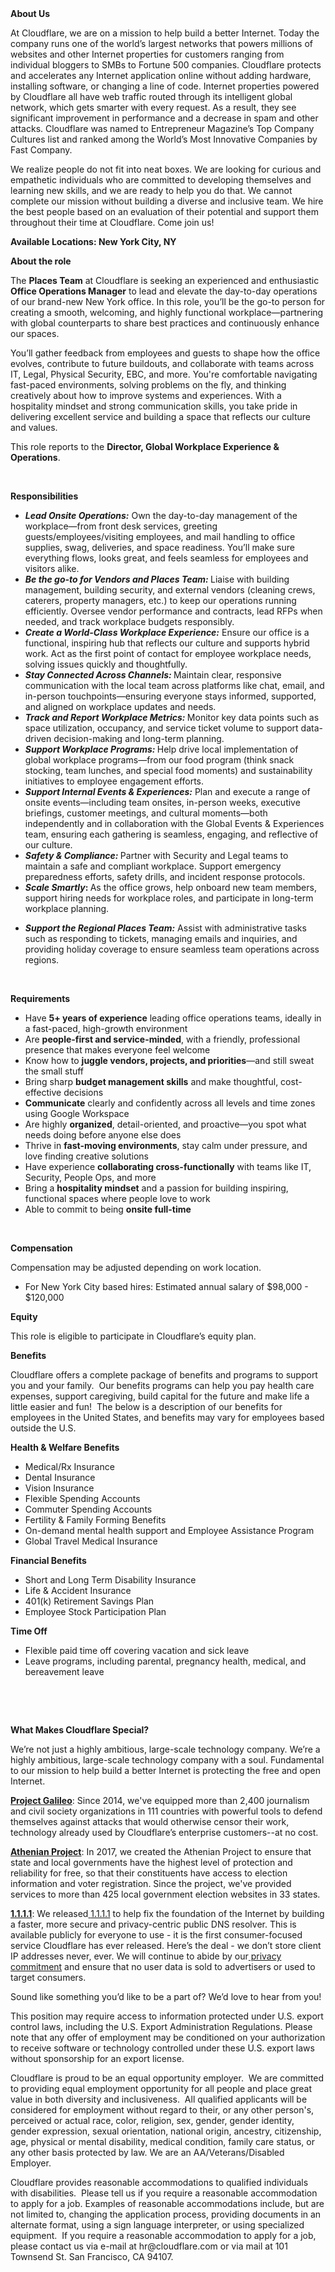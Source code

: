 <div class="content-intro">
	<div><strong>About Us</strong></div>
	<div>
		<p>At Cloudflare, we are on a mission to help build a better Internet. Today the company runs one of the world’s largest networks that powers millions of websites and other Internet properties for customers ranging from individual bloggers to SMBs to Fortune 500 companies. Cloudflare protects and accelerates any Internet application online without adding hardware, installing software, or changing a line of code. Internet properties powered by Cloudflare all have web traffic routed through its intelligent global network, which gets smarter with every request. As a result, they see significant improvement in performance and a decrease in spam and other attacks. Cloudflare was named to Entrepreneur Magazine’s Top Company Cultures list and ranked among the World’s Most Innovative Companies by Fast Company.&nbsp;</p>
		<p><span style="font-weight: 400;">We realize people do not fit into neat boxes. We are looking for curious and empathetic individuals who are committed to developing themselves and learning new skills, and we are ready to help you do that. We cannot complete our mission without building a diverse and inclusive team. We hire the best people based on an evaluation of their potential and support them throughout their time at Cloudflare. Come join us!&nbsp;</span></p>
	</div>
</div>
<p><strong>Available Locations: New York City, NY&nbsp;</strong></p>
<p><strong>About the role</strong></p>
<p>The <strong>Places Team</strong> at Cloudflare is seeking an experienced and enthusiastic <strong>Office Operations Manager</strong> to lead and elevate the day-to-day operations of our brand-new New York office. In this role, you’ll be the go-to person for creating a smooth, welcoming, and highly functional workplace—partnering with global counterparts to share best practices and continuously enhance our spaces.</p>
<p>You’ll gather feedback from employees and guests to shape how the office evolves, contribute to future buildouts, and collaborate with teams across IT, Legal, Physical Security, EBC, and more. You're comfortable navigating fast-paced environments, solving problems on the fly, and thinking creatively about how to improve systems and experiences. With a hospitality mindset and strong communication skills, you take pride in delivering excellent service and building a space that reflects our culture and values.</p>
<p>This role reports to the <strong>Director, Global Workplace Experience &amp; Operations</strong>.</p>
<p>&nbsp;</p>
<p><strong>Responsibilities</strong></p>
<ul>
	<li><strong><em>Lead Onsite Operations:</em></strong> Own the day-to-day management of the workplace—from front desk services, greeting guests/employees/visiting employees, and mail handling to office supplies, swag, deliveries, and space readiness. You’ll make sure everything flows, looks great, and feels seamless for employees and visitors alike.</li>
	<li><strong><em>Be the go-to for Vendors and Places Team:</em></strong><strong> </strong>Liaise with building management, building security, and external vendors (cleaning crews, caterers, property managers, etc.) to keep our operations running efficiently. Oversee vendor performance and contracts, lead RFPs when needed, and track workplace budgets responsibly.</li>
	<li><strong><em>Create a World-Class Workplace Experience:</em></strong> Ensure our office is a functional, inspiring hub that reflects our culture and supports hybrid work. Act as the first point of contact for employee workplace needs, solving issues quickly and thoughtfully.</li>
	<li><strong><em>Stay Connected Across Channels:</em></strong><strong> </strong>Maintain clear, responsive communication with the local team across platforms like chat, email, and in-person touchpoints—ensuring everyone stays informed, supported, and aligned on workplace updates and needs.</li>
	<li><strong><em>Track and Report Workplace Metrics: </em></strong>Monitor key data points such as space utilization, occupancy, and service ticket volume to support data-driven decision-making and long-term planning.</li>
	<li><strong><em>Support Workplace Programs: </em></strong>Help drive local implementation of global workplace programs—from our food program (think snack stocking, team lunches, and special food moments) and sustainability initiatives to employee engagement efforts.</li>
	<li><strong><em>Support Internal Events &amp; Experiences:</em></strong> Plan and execute a range of onsite events—including team onsites, in-person weeks, executive briefings, customer meetings, and cultural moments—both independently and in collaboration with the Global Events &amp; Experiences team, ensuring each gathering is seamless, engaging, and reflective of our culture.</li>
	<li><strong><em>Safety &amp; Compliance:</em></strong><strong> </strong>Partner with Security and Legal teams to maintain a safe and compliant workplace. Support emergency preparedness efforts, safety drills, and incident response protocols.</li>
	<li><strong><em>Scale Smartly</em></strong><strong>: </strong>As the office grows, help onboard new team members, support hiring needs for workplace roles, and participate in long-term workplace planning.</li>
</ul>
<ul>
	<li><strong><em>Support the Regional Places Team:</em></strong> Assist with administrative tasks such as responding to tickets, managing emails and inquiries, and providing holiday coverage to ensure seamless team operations across regions.</li>
</ul>
<p>&nbsp;</p>
<p><strong>Requirements</strong></p>
<ul>
	<li>Have <strong>5+ years of experience</strong> leading office operations teams, ideally in a fast-paced, high-growth environment</li>
	<li>Are <strong>people-first and service-minded</strong>, with a friendly, professional presence that makes everyone feel welcome</li>
	<li>Know how to <strong>juggle vendors, projects, and priorities</strong>—and still sweat the small stuff</li>
	<li>Bring sharp <strong>budget management skills</strong> and make thoughtful, cost-effective decisions</li>
	<li><strong>Communicate</strong> clearly and confidently across all levels and time zones using Google Workspace</li>
	<li>Are highly <strong>organized</strong>, detail-oriented, and proactive—you spot what needs doing before anyone else does</li>
	<li>Thrive in <strong>fast-moving environments</strong>, stay calm under pressure, and love finding creative solutions</li>
	<li>Have experience <strong>collaborating cross-functionally</strong> with teams like IT, Security, People Ops, and more</li>
	<li>Bring a <strong>hospitality mindset</strong> and a passion for building inspiring, functional spaces where people love to work</li>
	<li>Able to commit to being <strong>onsite full-time</strong></li>
</ul>
<p>&nbsp;</p>
<p><strong>Compensation</strong></p>
<p>Compensation may be adjusted depending on work location.</p>
<ul>
	<li>For New York City based hires: Estimated annual salary of $98,000 - $120,000</li>
</ul>
<p><strong>Equity</strong></p>
<p>This role is eligible to participate in Cloudflare’s equity plan.</p>
<p><strong>Benefits</strong></p>
<p>Cloudflare offers a complete package of benefits and programs to support you and your family.&nbsp; Our benefits programs can help you pay health care expenses, support caregiving, build capital for the future and make life a little easier and fun!&nbsp; The below is a description of our benefits for employees in the United States, and benefits may vary for employees based outside the U.S.</p>
<p><strong>Health &amp; Welfare Benefits</strong></p>
<ul>
	<li>Medical/Rx Insurance</li>
	<li>Dental Insurance</li>
	<li>Vision Insurance</li>
	<li>Flexible Spending Accounts</li>
	<li>Commuter Spending Accounts</li>
	<li>Fertility &amp; Family Forming Benefits</li>
	<li>On-demand mental health support and Employee Assistance Program</li>
	<li>Global Travel Medical Insurance</li>
</ul>
<p><strong>Financial Benefits</strong></p>
<ul>
	<li>Short and Long Term Disability Insurance</li>
	<li>Life &amp; Accident Insurance</li>
	<li>401(k) Retirement Savings Plan</li>
	<li>Employee Stock Participation Plan</li>
</ul>
<p><strong>Time Off</strong></p>
<ul>
	<li>Flexible paid time off covering vacation and sick leave</li>
	<li>Leave programs, including parental, pregnancy health, medical, and bereavement leave</li>
</ul>
<p>&nbsp;</p>
<p>&nbsp;</p>
<div class="content-conclusion">
	<p><strong>What Makes Cloudflare Special?</strong></p>
	<p><span style="font-weight: 400;">We’re not just a highly ambitious, large-scale technology company. We’re a highly ambitious, large-scale technology company with a soul. Fundamental to our mission to help build a better Internet is protecting the free and open Internet.</span></p>
	<p><a href="https://blog.cloudflare.com/protecting-free-expression-online/"><strong>Project Galileo</strong></a><span style="font-weight: 400;">: Since 2014, we've equipped more than 2,400 journalism and civil society organizations in 111 countries with powerful tools to defend themselves against attacks that would otherwise censor their work, technology already used by Cloudflare’s enterprise customers--at no cost.</span></p>
	<p><strong><a href="https://www.cloudflare.com/athenian/">Athenian Project</a></strong><span style="font-weight: 400;">: In 2017, we created the Athenian Project to ensure that state and local governments have the highest level of protection and reliability for free, so that their constituents have access to election information and voter registration. Since the project, we've provided services to more than 425 local government election websites in 33 states.</span></p>
	<p><a href="https://1.1.1.1/"><strong>1.1.1.1</strong></a><span style="font-weight: 400;">: We released</span><a href="https://1.1.1.1/"> <span style="font-weight: 400;">1.1.1.1</span></a><span style="font-weight: 400;"> to help fix the foundation of the Internet by building a faster, more secure and privacy-centric public DNS resolver. This is available publicly for everyone to use - it is the first consumer-focused service Cloudflare has ever released. Here’s the deal - we don’t store client IP addresses never, ever. We will continue to abide by our</span><a href="https://developers.cloudflare.com/1.1.1.1/privacy/public-dns-resolver"> privacy commitment</a><span style="font-weight: 400;"> and ensure that no user data is sold to advertisers or used to target consumers.</span></p>
	<p><span style="font-weight: 400;">Sound like something you’d like to be a part of? We’d love to hear from you!</span></p>
	<p><span style="font-weight: 400;">This position may require access to information protected under U.S. export control laws, including the U.S. Export Administration Regulations. Please note that any offer of employment may be conditioned on your authorization to receive software or technology controlled under these U.S. export laws without sponsorship for an export license.</span></p>
	<p><span style="font-weight: 400;">Cloudflare is proud to be an equal opportunity employer. &nbsp;We are committed to providing equal employment opportunity for all people and place great value in both diversity and inclusiveness. &nbsp;All qualified applicants will be considered for employment without regard to their, or any other person's, perceived or actual</span> <span style="font-weight: 400;">race, color, religion, sex, gender, gender identity, gender expression, sexual orientation, national origin, ancestry, citizenship, age, physical or mental disability, medical condition, family care status, or any other basis protected by law. </span><span style="font-weight: 400;">We are an AA/Veterans/Disabled Employer.</span></p>
	<p><span style="font-weight: 400;">Cloudflare provides reasonable accommodations to qualified individuals with disabilities. &nbsp;Please tell us if you require a reasonable accommodation to apply for a job. Examples of reasonable accommodations include, but are not limited to, changing the application process, providing documents in an alternate format, using a sign language interpreter, or using specialized equipment. &nbsp;If you require a reasonable accommodation to apply for a job, please contact us via e-mail at </span><span style="font-weight: 400;">hr@cloudflare.com</span><span style="font-weight: 400;"> or via mail at 101 Townsend St. San Francisco, CA 94107.</span></p>
</div>